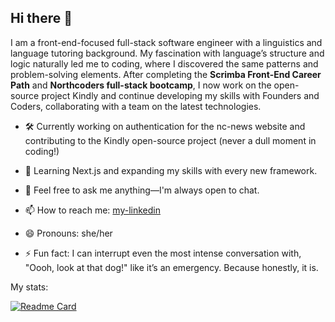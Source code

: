 ## Hi there 👋

 I am a front-end-focused full-stack software engineer with a linguistics and language tutoring background. My fascination with language’s structure and logic naturally led me to coding, where I discovered the same patterns and problem-solving elements. After completing the **Scrimba Front-End Career Path** and **Northcoders full-stack bootcamp**, I now work on the open-source project Kindly and continue developing my skills with Founders and Coders, collaborating with a team on the latest technologies.


- 🛠️ Currently working on authentication for the nc-news website and contributing to the Kindly open-source project (never a dull moment in coding!)

- 🌱 Learning Next.js and expanding my skills with every new framework.

- 💬 Feel free to ask me anything—I'm always open to chat.
  
- 📫 How to reach me: [my-linkedin](https://www.linkedin.com/in/anna-veselova-3640752a0/)
  
- 😄 Pronouns: she/her
  
- ⚡ Fun fact: I can interrupt even the most intense conversation with, "Oooh, look at that dog!" like it’s an emergency. Because honestly, it is.



My stats:

[![Readme Card](https://github-readme-stats.vercel.app/api/pin/?username=AnyaVeselova&repo=github-readme-stats)](https://github.com/anuraghazra/github-readme-stats)
